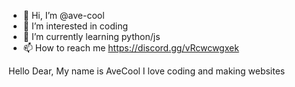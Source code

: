 - 👋 Hi, I’m @ave-cool
- 👀 I’m interested in coding
- 🌱 I’m currently learning python/js
- 📫 How to reach me https://discord.gg/vRcwcwgxek

Hello Dear, My name is AveCool I love coding and making websites
